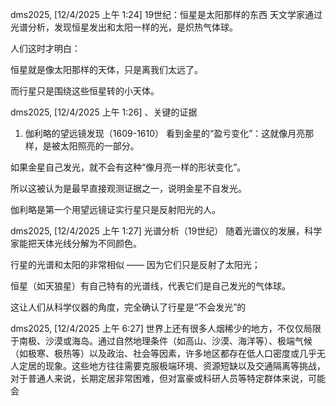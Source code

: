 

dms2025, [12/4/2025 上午 1:24]
19世纪：恒星是太阳那样的东西
天文学家通过光谱分析，发现恒星发出和太阳一样的光，是炽热气体球。

人们这时才明白：

恒星就是像太阳那样的天体，只是离我们太远了。

而行星只是围绕这些恒星转的小天体。

dms2025, [12/4/2025 上午 1:26]
、关键的证据
1. 伽利略的望远镜发现（1609-1610）
   看到金星的“盈亏变化”：这就像月亮那样，是被太阳照亮的一部分。

如果金星自己发光，就不会有这种“像月亮一样的形状变化”。

所以这被认为是最早直接观测证据之一，说明金星不自发光。

伽利略是第一个用望远镜证实行星只是反射阳光的人。

dms2025, [12/4/2025 上午 1:27]
光谱分析（19世纪）
随着光谱仪的发展，科学家能把天体光线分解为不同颜色。

行星的光谱和太阳的非常相似 —— 因为它们只是反射了太阳光；

恒星（如天狼星）有自己特有的光谱线，代表它们是自己发光的气体球。

这让人们从科学仪器的角度，完全确认了行星是“不会发光”的

dms2025, [12/4/2025 上午 6:27]
世界上还有很多人烟稀少的地方，不仅仅局限于南极、沙漠或海岛。通过自然地理条件（如高山、沙漠、海洋等）、极端气候（如极寒、极热等）以及政治、社会等因素，许多地区都存在低人口密度或几乎无人定居的现象。这些地方往往需要克服极端环境、资源短缺以及交通隔离等挑战，对于普通人来说，长期定居非常困难，但对富豪或科研人员等特定群体来说，可能会